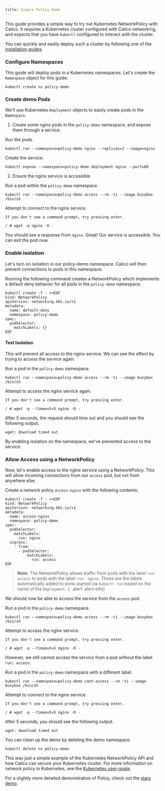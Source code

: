 ```yaml
---
title: Simple Policy Demo
---
```


This guide provides a simple way to try out Kubernetes NetworkPolicy with Calico.  It requires a Kubernetes cluster configured with Calico networking, and expects that you have `kubectl` configured to interact with the cluster.

You can quickly and easily deploy such a cluster by following one of the [installation guides]({{site.baseurl}}/{{page.version}}/getting-started/kubernetes/installation/)

### Configure Namespaces

This guide will deploy pods in a Kubernetes namespaces.  Let's create the `Namespace` object for this guide.

```
kubectl create ns policy-demo
```

### Create demo Pods

We'll use Kubernetes `Deployment` objects to easily create pods in the `Namespace`.

1) Create some nginx pods in the `policy-demo` namespace, and expose them through a service.

Run the pods.

```shell
kubectl run --namespace=policy-demo nginx --replicas=2 --image=nginx
```

Create the service.

```
kubectl expose --namespace=policy-demo deployment nginx --port=80
```

2) Ensure the nginx service is accessible.

Run a pod within the `policy-demo` namespace.

```
kubectl run --namespace=policy-demo access --rm -ti --image busybox /bin/sh
```

Attempt to connect to the nginx service.

```
If you don't see a command prompt, try pressing enter.

/ # wget -q nginx -O -
```

You should see a response from `nginx`.  Great! Our service is accessible.  You can exit the pod now.

### Enable isolation

Let's turn on isolation in our policy-demo namespace.  Calico will then prevent connections to pods in this namespace.

Running the following command creates a NetworkPolicy which implements a default deny behavior for all pods in the `policy-demo` namespace.

```
kubectl create -f - <<EOF
kind: NetworkPolicy
apiVersion: networking.k8s.io/v1
metadata:
  name: default-deny
  namespace: policy-demo
spec:
  podSelector:
    matchLabels: {}
EOF
```

#### Test Isolation

This will prevent all access to the nginx service.  We can see the effect by trying to access the service again.

Run a pod in the `policy-demo` namespace.

```
kubectl run --namespace=policy-demo access --rm -ti --image busybox /bin/sh
```

Attempt to access the nginx service again.

```
If you don't see a command prompt, try pressing enter.

/ # wget -q --timeout=5 nginx -O -
```

After 5 seconds, the request should time out and you should see the following output.

```
wget: download timed out
```

By enabling isolation on the namespace, we've prevented access to the service.

### Allow Access using a NetworkPolicy

Now, let's enable access to the nginx service using a NetworkPolicy.  This will allow incoming connections from our `access` pod, but not
from anywhere else.

Create a network policy `access-nginx` with the following contents:

```
kubectl create -f - <<EOF
kind: NetworkPolicy
apiVersion: networking.k8s.io/v1
metadata:
  name: access-nginx
  namespace: policy-demo
spec:
  podSelector:
    matchLabels:
      run: nginx
  ingress:
    - from:
      - podSelector:
          matchLabels:
            run: access
EOF
```

> **Note**: The NetworkPolicy allows traffic from pods with
> the label `run: access` to pods with the label `run: nginx`. These
> are the labels automatically added to pods started via `kubectl run`
> based on the name of the `Deployment`.
{: .alert .alert-info}

We should now be able to access the service from the `access` pod.

Run a pod in the `policy-demo` namespace.

```
kubectl run --namespace=policy-demo access --rm -ti --image busybox /bin/sh
```

Attempt to access the nginx service.

```
If you don't see a command prompt, try pressing enter.

/ # wget -q --timeout=5 nginx -O -
```

However, we still cannot access the service from a pod without the label `run: access`:

Run a pod in the `policy-demo` namespace with a different label.

```
kubectl run --namespace=policy-demo cant-access --rm -ti --image busybox /bin/sh
```

Attempt to connect to the nginx service.

```
If you don't see a command prompt, try pressing enter.

/ # wget -q --timeout=5 nginx -O -
```

After 5 seconds, you should see the following output.

```
wget: download timed out
```

You can clean up the demo by deleting the demo namespace:

```shell
kubectl delete ns policy-demo
```

This was just a simple example of the Kubernetes NetworkPolicy API and how Calico can secure your Kubernetes cluster.  For more
information on network policy in Kubernetes, see the [Kubernetes user-guide](http://kubernetes.io/docs/user-guide/networkpolicies/).

For a slightly more detailed demonstration of Policy, check out the [stars demo](stars-policy/).

